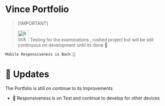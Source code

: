 # Vince Portfolio
> 
> [!IMPORTANT]
> 
> <img src="https://raw.githubusercontent.com/Tarikul-Islam-Anik/Animated-Fluent-Emojis/master/Emojis/Travel%20and%20places/Rocket.png" alt="Rocket" width="35" height="35" /> Testing for the examinations , rushed project but will be still continuous on development until its done 🔧

`Mobile Responsiveness is Back 🤠`

# 🌱 Updates 

The Portfolio is still on continue to its Improvements 

* 🧪 Responsiveness is on Test and continue to develop for other devices 



